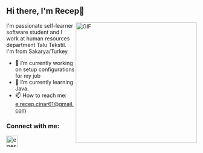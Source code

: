   ## Hi there, I'm Recep👋


  <img align="right" alt="GIF" width="320" src="https://64.media.tumblr.com/568d3e7a09e526859bfac355de0302aa/tumblr_mzzq9cAoAC1ql8t12o1_500.gifv" />

 
 I'm passionate self-learner software student and I work at human resources department Talu Tekstil. 
 I'm from Sakarya/Turkey 

- 🔭 I’m currently working on setup configurations for my job
- 🌱 I’m currently learning Java.
- 📫 How to reach me: e.recep.cinar61@gmail.com

<h3 align="left">Connect with me:</h3>
<p align="left">
<a href="https://www.linkedin.com/in/enesrecepcinar/" target="blank"><img align="center" src="https://velanovascular.com/wp-content/uploads/2020/06/LinkedIn.png" alt="enes reep cinar" height="30" width="30" /></a>
